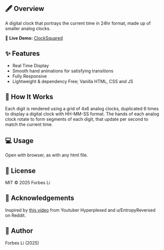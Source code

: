 ## 🖋️ Overview

A digital clock that portrays the current time in 24hr format, made up of smaller analog clocks.

🔗 **Live Demo:** [ClockSquared](https://stufedpanda.github.io/ClockSquared/)

## ✨ Features
- Real Time Display
- Smooth hand animations for satisfying transitions
- Fully Responsive
- Lightweight & dependency Free; Vanilla HTML, CSS and JS

## 🧠 How It Works

Each digit is rendered using a grid of 4x6 analog clocks, duplicated 6 times to display a digital clock with HH-MM-SS format. The hands of each analog clock rotate to form segments of each digit, that update per second to match the current time.

## 💻 Usage

Open with browser, as with any html file.

## 📄 License

MIT © 2025 Forbes Li

## 🙏 Acknowledgements

Inspired by [this video](https://www.youtube.com/watch?v=VUSCH7nQGIM&t=7s) from Youtuber Hyperplexed and u/EntropyReversed on Reddit.

## 👤 Author

Forbes Li (2025)

